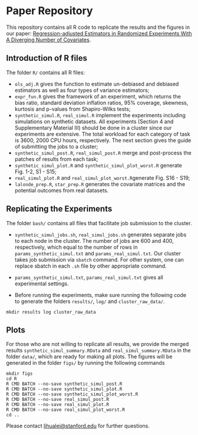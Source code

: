# Paper Repository

This repository contains all R code to replicate the results and the figures in our paper: [Regression-adjusted Estimators in Randomized Experiments With A Diverging Number of Covariates](https://arxiv.org/abs/1806.07585). 

## Introduction of R files 
The folder `R/` contains all R files: 

- `ols_adj.R` gives the function to estimate un-debiased and debiased estimators as well as four types of variance estimators;
- `expr_fun.R` gives the framework of an experiment, which returns the bias ratio, standard deviation inflation ratios, 95% coverage, skewness, kurtosis and p-values from Shapiro-Wilks tests;
- `synthetic_simul.R`, `real_simul.R` implement the experiments including simulations on synthetic datasets. All experiments (Section 4 and Supplementary Material III) should be done in a cluster since our experiments are extensive. The total workload for each category of task is 3600, 2000 CPU hours, respectively. The next section gives the guide of submitting the jobs to a cluster;
- `synthetic_simul_post.R`, `real_simul_post.R` merge and post-process the patches of results from each task; 
- `synthetic_simul_plot.R` and `synthetic_simul_plot_worst.R` generate Fig. 1-2, S1 - S15;
- `real_simul_plot.R` and `real_simul_plot_worst.R`generate Fig. S16 - S19;
- `lalonde_prep.R`, `star_prep.R` generates the covariate matrices and the potential outcomes from real datasets.


## Replicating the Experiments
The folder `bash/` contains all files that facilitate job submission to the cluster. 

- `synthetic_simul_jobs.sh`, `real_simul_jobs.sh` generates separate jobs to each node in the cluster. The number of jobs are 600 and 400, respectively, which equal to the number of rows in `params_synthetic_simul.txt` and `params_real_simul.txt`. Our cluster takes job submission via `sbatch` command. For other system, one can replace sbatch in each `.sh` file by other appropriate command. 

- `params_synthetic_simul.txt`, `params_real_simul.txt` gives all experimental settings. 

- Before running the experiments, make sure running the following code to generate the folders `results/`, `log/` and `cluster_raw_data/`.

```
mkdir results log cluster_raw_data
```

## Plots 
For those who are not willing to replicate all results, we provide the merged results `synthetic_simul_summary.RData` and `real_simul_summary.RData` in the folder `data/`, which are ready for making all plots. The figures will be generated in the folder `figs/` by running the following commands

```
mkdir figs
cd R
R CMD BATCH --no-save synthetic_simul_post.R
R CMD BATCH --no-save synthetic_simul_plot.R
R CMD BATCH --no-save synthetic_simul_plot_worst.R
R CMD BATCH --no-save real_simul_post.R
R CMD BATCH --no-save real_simul_plot.R
R CMD BATCH --no-save real_simul_plot_worst.R
cd ..
```

Please contact lihualei@stanford.edu for further questions.


